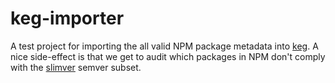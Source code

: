 # keg-importer

A test project for importing the all valid NPM package metadata into [keg](https://github.com/DamonOehlman/keg).  A nice side-effect is that we get to audit which packages in NPM don't comply with the [slimver](http://slimver.org) semver subset.
